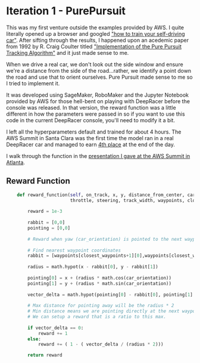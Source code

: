 # Iteration 1 - PurePursuit

This was my first venture outside the examples provided by AWS.  I quite literally opened up a browser and googled ["how to train your self-driving car"](https://www.google.com/search?q=how+to+train+your+self-driving+car&oq=how+to+train+your+self-driving+car).  After sifting through the results, I happened upon an acedemic paper from 1992 by R. Craig Coulter titled ["Implementation of the Pure Pursuit Tracking Algorithm"](https://www.ri.cmu.edu/pub_files/pub3/coulter_r_craig_1992_1/coulter_r_craig_1992_1.pdf) and it just made sense to me.

When we drive a real car, we don't look out the side window and ensure we're a distance from the side of the road...rather, we identify a point down the road and use that to orient ourselves.  Pure Pursuit made sense to me so I tried to implement it.

It was developed using SageMaker, RoboMaker and the Jupyter Notebook provided by AWS for those hell-bent on playing with DeepRacer before the console was released.  In that version, the reward function was a little different in how the parameters were passed in so if you want to use this code in the current DeepRacer console, you'll need to modify it a bit.

I left all the hyperparameters default and trained for about 4 hours.  The AWS Summit in Santa Clara was the first time the model ran in a real DeepRacer car and managed to earn [4th place](https://aws.amazon.com/deepracer/schedule-and-standings/leaderboard-santa-clara-summit/) at the end of the day.

I walk through the function in the [presentation I gave at the AWS Summit in Atlanta](https://github.com/scottpletcher/deepracer/blob/master/AWS%20Summit%20ATL%20-%20Deepracer.pdf).

## Reward Function

```python
    def reward_function(self, on_track, x, y, distance_from_center, car_orientation, progress, steps,
                        throttle, steering, track_width, waypoints, closest_waypoints):
        
        reward = 1e-3
        
        rabbit = [0,0]
        pointing = [0,0]
            
        # Reward when yaw (car_orientation) is pointed to the next waypoint IN FRONT.
        
        # Find nearest waypoint coordinates
        rabbit = [waypoints[closest_waypoints+1][0],waypoints[closest_waypoints+1][1]]
        
        radius = math.hypot(x - rabbit[0], y - rabbit[1])
        
        pointing[0] = x + (radius * math.cos(car_orientation))
        pointing[1] = y + (radius * math.sin(car_orientation))
        
        vector_delta = math.hypot(pointing[0] - rabbit[0], pointing[1] - rabbit[1])
        
        # Max distance for pointing away will be the radius * 2
        # Min distance means we are pointing directly at the next waypoint
        # We can setup a reward that is a ratio to this max.
        
        if vector_delta == 0:
            reward += 1
        else:
            reward += ( 1 - ( vector_delta / (radius * 2)))

        return reward
```